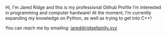 Hi, I'm Jared Ridge and this is my professional Github Profile
I’m interested in programming and computer hardware!
At the moment, I’m currently expanding my knowledge on Python, as well as trying to get into C++!

You can reach me by emailing:
jared@ridgefamily.xyz

<!---
j-ridge/j-ridge is a ✨ special ✨ repository because its `README.md` (this file) appears on your GitHub profile.
You can click the Preview link to take a look at your changes.
--->
